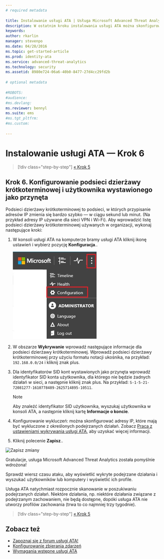 ```yaml
---
# required metadata

title: Instalowanie usługi ATA | Usługa Microsoft Advanced Threat Analytics
description: W ostatnim kroku instalowania usługi ATA można skonfigurować podsieci dzierżawy krótkoterminowej i użytkownika wystawionego jako przynęta.
keywords:
author: rkarlin
manager: stevenpo
ms.date: 04/28/2016
ms.topic: get-started-article
ms.prod: identity-ata
ms.service: advanced-threat-analytics
ms.technology: security
ms.assetid: 8980e724-06a6-40b0-8477-27d4cc29fd2b

# optional metadata

#ROBOTS:
#audience:
#ms.devlang:
ms.reviewer: bennyl
ms.suite: ems
#ms.tgt_pltfrm:
#ms.custom:

---
```


# Instalowanie usługi ATA — Krok 6

>[!div class="step-by-step"]
[« Krok 5](install-ata-step5.md)

## Krok 6. Konfigurowanie podsieci dzierżawy krótkoterminowej i użytkownika wystawionego jako przynęta
Podsieci dzierżawy krótkoterminowej to podsieci, w których przypisanie adresów IP zmienia się bardzo szybko — w ciągu sekund lub minut. (Na przykład adresy IP używane dla sieci VPN i Wi-Fi). Aby wprowadzić listę podsieci dzierżawy krótkoterminowej używanych w organizacji, wykonaj następujące kroki:

1.  W konsoli usługi ATA na komputerze bramy usługi ATA kliknij ikonę ustawień i wybierz pozycję **Konfiguracja**..

    ![Ustawienia konfiguracji usługi ATA](media/ATA-config-icon.JPG)

2.  W obszarze **Wykrywanie** wprowadź następujące informacje dla podsieci dzierżawy krótkoterminowej. Wprowadź podsieci dzierżawy krótkoterminowej przy użyciu formatu notacji ukośnika, na przykład:  `192.168.0.0/24` i kliknij znak plus.

3.  Dla identyfikatorów SID kont wystawionych jako przynęta wprowadź identyfikator SID konta użytkownika, dla którego nie będzie żadnych działań w sieci, a następnie kliknij znak plus. Na przykład: `S-1-5-21-72081277-1610778489-2625714895-10511`.

    > [!NOTE]
    > Aby znaleźć identyfikator SID użytkownika, wyszukaj użytkownika w konsoli ATA, a następnie kliknij kartę **Informacje o koncie**. 

4.  Konfigurowanie wykluczeń: można skonfigurować adresy IP, które mają być wykluczone z określonych podejrzanych działań. Zobacz [Praca z ustawieniami wykrywania usługi ATA](working-with-detection-settings.md), aby uzyskać więcej informacji.

5.  Kliknij polecenie **Zapisz**..

![Zapisz zmiany](media/ATA-VPN-Subnets.JPG)

Gratulacje, usługa Microsoft Advanced Threat Analytics została pomyślnie wdrożona!

Sprawdź wiersz czasu ataku, aby wyświetlić wykryte podejrzane działania i wyszukać użytkowników lub komputery i wyświetlić ich profile.

Usługa ATA natychmiast rozpocznie skanowanie w poszukiwaniu podejrzanych działań. Niektóre działania, np. niektóre działania związane z podejrzanym zachowaniem, nie będą dostępne, dopóki usługa ATA nie utworzy profilów zachowania (trwa to co najmniej trzy tygodnie).


>[!div class="step-by-step"]
[« Krok 5](install-ata-step5.md)


## Zobacz też

- [Zapoznaj się z forum usługi ATA!](https://social.technet.microsoft.com/Forums/security/en-US/home?forum=mata)
- [Konfigurowanie zbierania zdarzeń](configure-event-collection.md)
- [Wymagania wstępne usługi ATA](/advanced-threat-analytics/plan-design/ata-prerequisites)



<!--HONumber=May16_HO1-->


